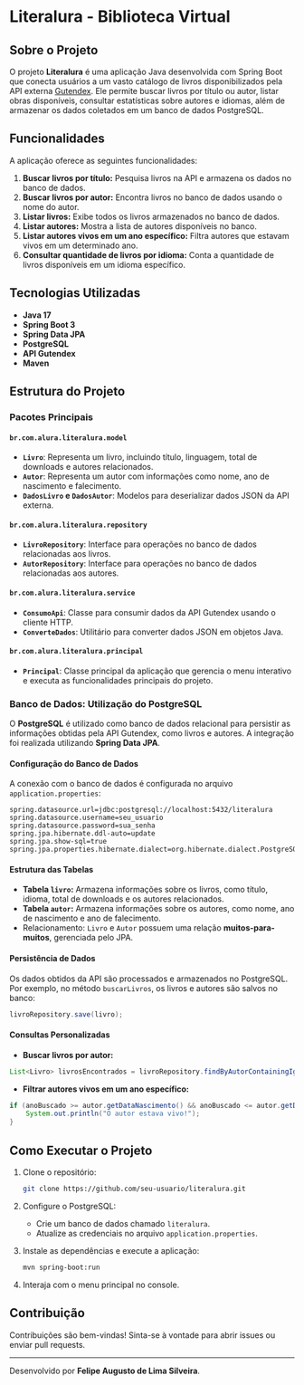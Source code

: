 
# Literalura - Biblioteca Virtual

## Sobre o Projeto
O projeto **Literalura** é uma aplicação Java desenvolvida com Spring Boot que conecta usuários a um vasto catálogo de livros disponibilizados pela API externa [Gutendex](https://gutendex.com/). Ele permite buscar livros por título ou autor, listar obras disponíveis, consultar estatísticas sobre autores e idiomas, além de armazenar os dados coletados em um banco de dados PostgreSQL.

## Funcionalidades
A aplicação oferece as seguintes funcionalidades:

1. **Buscar livros por título:** Pesquisa livros na API e armazena os dados no banco de dados.
2. **Buscar livros por autor:** Encontra livros no banco de dados usando o nome do autor.
3. **Listar livros:** Exibe todos os livros armazenados no banco de dados.
4. **Listar autores:** Mostra a lista de autores disponíveis no banco.
5. **Listar autores vivos em um ano específico:** Filtra autores que estavam vivos em um determinado ano.
6. **Consultar quantidade de livros por idioma:** Conta a quantidade de livros disponíveis em um idioma específico.

## Tecnologias Utilizadas
- **Java 17**
- **Spring Boot 3**
- **Spring Data JPA**
- **PostgreSQL**
- **API Gutendex**
- **Maven**

## Estrutura do Projeto

### Pacotes Principais

#### `br.com.alura.literalura.model`
- **`Livro`**: Representa um livro, incluindo título, linguagem, total de downloads e autores relacionados.
- **`Autor`**: Representa um autor com informações como nome, ano de nascimento e falecimento.
- **`DadosLivro` e `DadosAutor`**: Modelos para deserializar dados JSON da API externa.

#### `br.com.alura.literalura.repository`
- **`LivroRepository`**: Interface para operações no banco de dados relacionadas aos livros.
- **`AutorRepository`**: Interface para operações no banco de dados relacionadas aos autores.

#### `br.com.alura.literalura.service`
- **`ConsumoApi`**: Classe para consumir dados da API Gutendex usando o cliente HTTP.
- **`ConverteDados`**: Utilitário para converter dados JSON em objetos Java.

#### `br.com.alura.literalura.principal`
- **`Principal`**: Classe principal da aplicação que gerencia o menu interativo e executa as funcionalidades principais do projeto.

### Banco de Dados: Utilização do PostgreSQL
O **PostgreSQL** é utilizado como banco de dados relacional para persistir as informações obtidas pela API Gutendex, como livros e autores. A integração foi realizada utilizando **Spring Data JPA**.

#### Configuração do Banco de Dados
A conexão com o banco de dados é configurada no arquivo `application.properties`:
```properties
spring.datasource.url=jdbc:postgresql://localhost:5432/literalura
spring.datasource.username=seu_usuario
spring.datasource.password=sua_senha
spring.jpa.hibernate.ddl-auto=update
spring.jpa.show-sql=true
spring.jpa.properties.hibernate.dialect=org.hibernate.dialect.PostgreSQLDialect
```

#### Estrutura das Tabelas
- **Tabela `livro`:** Armazena informações sobre os livros, como título, idioma, total de downloads e os autores relacionados.
- **Tabela `autor`:** Armazena informações sobre os autores, como nome, ano de nascimento e ano de falecimento.
- Relacionamento: `Livro` e `Autor` possuem uma relação **muitos-para-muitos**, gerenciada pelo JPA.

#### Persistência de Dados
Os dados obtidos da API são processados e armazenados no PostgreSQL. Por exemplo, no método `buscarLivros`, os livros e autores são salvos no banco:
```java
livroRepository.save(livro);
```

#### Consultas Personalizadas
- **Buscar livros por autor:**
```java
List<Livro> livrosEncontrados = livroRepository.findByAutorContainingIgnoreCase(nomeAutor);
```
- **Filtrar autores vivos em um ano específico:**
```java
if (anoBuscado >= autor.getDataNascimento() && anoBuscado <= autor.getDataFalecimento()) {
    System.out.println("O autor estava vivo!");
}
```

## Como Executar o Projeto

1. Clone o repositório:
   ```bash
   git clone https://github.com/seu-usuario/literalura.git
   ```

2. Configure o PostgreSQL:
   - Crie um banco de dados chamado `literalura`.
   - Atualize as credenciais no arquivo `application.properties`.

3. Instale as dependências e execute a aplicação:
   ```bash
   mvn spring-boot:run
   ```

4. Interaja com o menu principal no console.

## Contribuição
Contribuições são bem-vindas! Sinta-se à vontade para abrir issues ou enviar pull requests.

---

Desenvolvido por **Felipe Augusto de Lima Silveira**.
